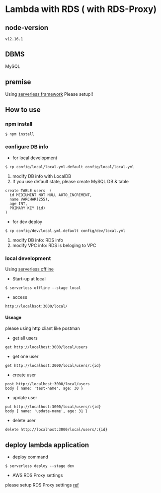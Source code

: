 # Lambda with RDS ( with RDS-Proxy)

## node-version

`v12.16.1`

## DBMS

MySQL

## premise

Using [serverless framework](https://serverless.com/)
Please setup!!

## How to use

### npm install

```
$ npm install
```

### configure DB info

- for local development

```
$ cp config/local/local.yml.default config/local/local.yml
```

1. modify DB info with LocalDB
2. If you use default state, please create MySQL DB & table

```
create TABLE users  (
  id MEDIUMINT NOT NULL AUTO_INCREMENT,
  name VARCHAR(255),
  age INT,
  PRIMARY KEY (id)
)
```

- for dev deploy

```
$ cp config/dev/local.yml.default config/dev/local.yml
```

1. modify DB info: RDS info
2. modify VPC info: RDS is beloging to VPC

### local development

Using [serverless offline](https://github.com/dherault/serverless-offline)

- Start-up at local

```
$ serverless offline --stage local
```

- access

```
http://localhsot:3000/local/
```

#### Useage

please using http cliant like postman

- get all users

```
get http://localhost:3000/local/users
```

- get one user

```
get http://localhost:3000/local/users/:{id}
```

- create user

```
post http://localhost:3000/local/users
body { name: 'test-name', age: 30 }
```

- update user

```
put http://localhost:3000/local/users/:{id}
body { name: 'update-name', age: 31 }
```

- delete user

```
delete http://localhost:3000/local/users/:{id}
```

## deploy lambda application

- deploy command

```
$ serverless deploy --stage dev
```

- AWS RDS Proxy settings

please setup RDS Proxy settings [ref](https://aws.amazon.com/jp/blogs/compute/using-amazon-rds-proxy-with-aws-lambda/)
